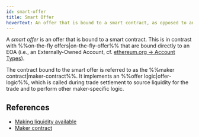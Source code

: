 ```yaml
---
id: smart-offer
title: Smart Offer
hoverText: An offer that is bound to a smart contract, as opposed to an on-the-fly offer.
---
```


A _smart offer_ is an offer that is bound to a smart contract. This is in contrast with %%on-the-fly offers|on-the-fly-offer%% that are bound directly to an EOA (i.e., an Externally-Owned Account, cf. [ethereum.org -> Account Types](https://ethereum.org/en/developers/docs/accounts/#types-of-account)).

The contract bound to the smart offer is referred to as the %%maker contract|maker-contract%%. It implements an %%offer logic|offer-logic%%, which is called during trade settlement to source liquidity for the trade and to perform other maker-specific logic.


## References
* [Making liquidity available](../contracts/background/offer-maker.md)
* [Maker contract](../contracts/technical-references/taking-and-making-offers/reactive-offer/maker-contract.md)

